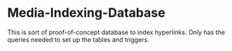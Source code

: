 # Media-Indexing-Database

This is sort of proof-of-concept database to index hyperlinks. Only has the queries needed to set up the tables and triggers. 
